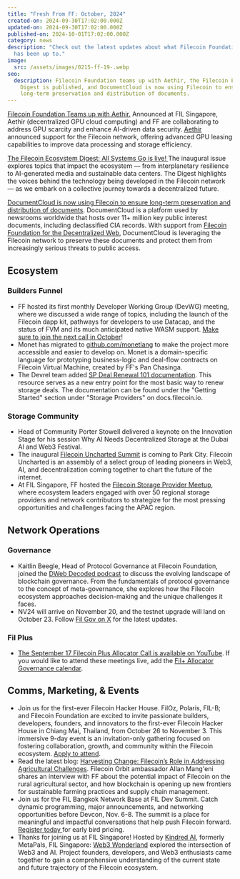 ```yaml
---
title: "Fresh From FF: October, 2024"
created-on: 2024-09-30T17:02:00.000Z
updated-on: 2024-09-30T17:02:00.000Z
published-on: 2024-10-01T17:02:00.000Z
category: news
description: "Check out the latest updates about what Filecoin Foundation
  has been up to."
image:
  src: /assets/images/0215-ff-19-.webp
seo:
  description: Filecoin Foundation teams up with Aethir, the Filecoin Ecosystem
    Digest is published, and DocumentCloud is now using Filecoin to ensure
    long-term preservation and distribution of documents.
---
```


[Filecoin Foundation Teams up with Aethir.](https://x.com/Filecoin/status/1837192527130059255) Announced at FIL Singapore, Aethir (decentralized GPU cloud computing) and FF are collaborating to address GPU scarcity and enhance AI-driven data security. [Aethir](https://www.aethir.com/) announced support for the Filecoin network, offering advanced GPU leasing capabilities to improve data processing and storage efficiency.

[The Filecoin Ecosystem Digest: All Systems Go is live! ](/digest) The inaugural issue explores topics that impact the ecosystem –– from interplanetary resilience to AI-generated media and sustainable data centers. The Digest highlights the voices behind the technology being developed in the Filecoin network –– as we embark on a collective journey towards a decentralized future.

[DocumentCloud is now using Filecoin to ensure long-term preservation and distribution of documents](https://www.muckrock.com/news/archives/2024/sep/11/featured-add-on-push-to-ipfs-filecoin/). DocumentCloud is a platform used by newsrooms worldwide that hosts over 11+ million key public interest documents, including declassified CIA records. With support from [Filecoin Foundation for the Decentralized Web](https://ffdweb.org/blog/ffdw-and-muckrock-collaborate-to-bring-flagship-web-resource-to-the-decentralized-web/), DocumentCloud is leveraging the Filecoin network to preserve these documents and protect them from increasingly serious threats to public access.

## Ecosystem

### Builders Funnel

- FF hosted its first monthly Developer Working Group (DevWG) meeting, where we discussed a wide range of topics, including the launch of the Filecoin dapp kit, pathways for developers to use Datacap, and the status of FVM and its much anticipated native WASM support. [Make sure to join the next call in October](https://lu.ma/n1qa6gj6)!
- Monet has migrated to [github.com/monetlang](https://github.com/monetlang/monet) to make the project more accessible and easier to develop on. Monet is a domain-specific language for prototyping business-logic and deal-flow contracts on Filecoin Virtual Machine, created by FF's Pan Chasinga.
- The Devrel team added [SP Deal Renewal 101 documentation](https://github.com/filecoin-project/filecoin-docs/pull/2304). This resource serves as a new entry point for the most basic way to renew storage deals. The documentation can be found under the "Getting Started" section under "Storage Providers" on docs.filecoin.io.

### Storage Community

- Head of Community Porter Stowell delivered a keynote on the Innovation Stage for his session Why AI Needs Decentralized Storage at the Dubai AI and Web3 Festival.
- The inaugural [Filecoin Uncharted Summit](https://lu.ma/lvq1s8wq) is coming to Park City. ​Filecoin Uncharted is an assembly of a select group of leading pioneers in Web3, AI, and decentralization coming together to chart the future of the internet.
- At FIL Singapore, FF hosted the [Filecoin Storage Provider Meetup](https://lu.ma/8worr05c), where ecosystem leaders engaged with over 50 regional storage providers and network contributors to strategize for the most pressing opportunities and challenges facing the APAC region.

## Network Operations

### Governance

- Kaitlin Beegle, Head of Protocol Governance at Filecoin Foundation, joined the [DWeb Decoded podcast](https://youtu.be/KiE7eSIUwMo?feature=shared) to discuss the evolving landscape of blockchain governance. From the fundamentals of protocol governance to the concept of meta-governance, she explores how the Filecoin ecosystem approaches decision-making and the unique challenges it faces.
- NV24 will arrive on November 20, and the testnet upgrade will land on October 23. Follow [Fil Gov on X](https://x.com/fil_gov) for the latest updates.

### Fil Plus

- [The September 17 Filecoin Plus Allocator Call is available on YouTube](https://youtu.be/kzjHlIiKFc4?feature=shared&utm_source=upload.fil.org&utm_medium=newsletter&utm_campaign=collaboration-with-aethir-solana-leverages-filecoin-and-zk-storage-and-more-from-singapore&_bhlid=e8af9baedbd4b276164fd04305434a3b9f93e3d6). If you would like to attend these meetings live, add the [Fil+ Allocator Governance calendar](https://calendar.google.com/calendar/embed?src=c_k1gkfoom17g0j8c6bam6uf43j0%40group.calendar.google.com&ctz=America%2FLos_Angeles&utm_source=upload.fil.org&utm_medium=referral&utm_campaign=introducing-the-filecoin-ecosystem-digest-all-systems-go&_bhlid=d3168aefb42ec983798404083934c1324dad7f75).

## Comms, Marketing, & Events

- Join us for the first-ever Filecoin Hacker House. ​FilOz, Polaris, FIL-B; and Filecoin Foundation​ are excited to invite passionate builders, developers, founders, and innovators to the first-ever Filecoin Hacker House in Chiang Mai, Thailand, from October 26 to November 3. This immersive 9-day event is an invitation-only gathering focused on fostering collaboration, growth, and community within the Filecoin ecosystem. [Apply to attend](https://lu.ma/j49yitcw).
- Read the latest blog: [Harvesting Change: Filecoin’s Role in Addressing Agricultural Challenges](/blog/harvesting-change-filecoin-s-role-in-addressing-agricultural-challenges-in-africa). Filecoin Orbit ambassador Allan Mang'eni shares an interview with FF about the potential impact of Filecoin on the rural agricultural sector, and how blockchain is opening up new frontiers for sustainable farming practices and supply chain management.
- Join us for the FIL Bangkok Network Base at FIL Dev Summit. Catch dynamic programming, major announcements, and networking opportunities before Devcon, Nov. 6-8. The summit is a place for meaningful and impactful conversations that help push Filecoin forward. [Register today ](https://fildev.io/FDS-5)for early bird pricing.
- Thanks for joining us at FIL Singapore! Hosted by [Kindred AI](https://www.kindredlabs.ai), formerly MetaPals, FIL Singapore: [Web3 Wonderland](https://x.com/kindred_ai/status/1838431564285493268) explored the intersection of Web3 and AI. Project founders, developers, and Web3 enthusiasts came together to gain a comprehensive understanding of the current state and future trajectory of the Filecoin ecosystem.
